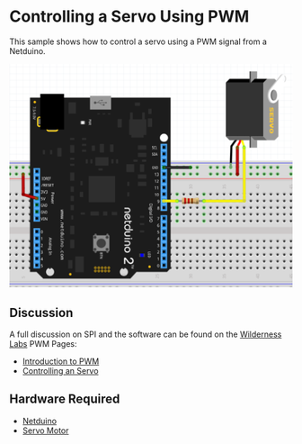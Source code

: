 # Controlling a Servo Using PWM

This sample shows how to control a servo using a PWM signal from a Netduino.

![Servo Connected to Netduino](ServoBreadboard.png)

## Discussion

A full discussion on SPI and the software can be found on the [Wilderness Labs](https://www.wildernesslabs.co/) PWM Pages:

* [Introduction to PWM](http://developer.wildernesslabs.co/Netduino/Input_Output/Digital/PWM/)
* [Controlling an Servo](http://developer.wildernesslabs.co/Netduino/Input_Output/Digital/PWM/ControllingAServo/)

## Hardware Required

* [Netduino](https://www.wildernesslabs.co/Netduino)
* [Servo Motor](https://www.sparkfun.com/categories/245)